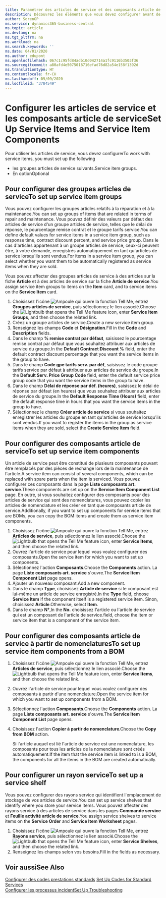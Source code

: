 ```yaml
---
title: Paramétrer des articles de service et des composants article de service | Microsoft Docs
description: Découvrez les éléments que vous devez configurer avant de pouvoir utiliser des articles de service, notamment les valeurs par défaut telles que le délai de réponse, le pourcentage remise contrat et le groupe tarifs service.
author: SorenGP
ms.service: dynamics365-business-central
ms.topic: article
ms.devlang: na
ms.tgt_pltfrm: na
ms.workload: na
ms.search.keywords: ''
ms.date: 04/01/2020
ms.author: edupont
ms.openlocfilehash: 067c1c95fd84adb10d042714a1fc9116b3503f36
ms.sourcegitcommit: a80afd4e5075018716efad76d82a54e158f1392d
ms.translationtype: HT
ms.contentlocale: fr-CH
ms.lasthandoff: 09/09/2020
ms.locfileid: "3784549"
---
```

# <a name="set-up-service-items-and-service-item-components"></a><span data-ttu-id="57e7f-103">Configurer les articles de service et les composants article de service</span><span class="sxs-lookup"><span data-stu-id="57e7f-103">Set Up Service Items and Service Item Components</span></span>
<span data-ttu-id="57e7f-104">Pour utiliser les articles de service, vous devez configurer</span><span class="sxs-lookup"><span data-stu-id="57e7f-104">To work with service items, you must set up the following</span></span>

* <span data-ttu-id="57e7f-105">les groupes articles de service suivants.</span><span class="sxs-lookup"><span data-stu-id="57e7f-105">Service item groups.</span></span>
* <span data-ttu-id="57e7f-106">En option</span><span class="sxs-lookup"><span data-stu-id="57e7f-106">Optional</span></span>

## <a name="to-set-up-service-item-groups"></a><span data-ttu-id="57e7f-107">Pour configurer des groupes articles de service</span><span class="sxs-lookup"><span data-stu-id="57e7f-107">To set up service item groups</span></span>
<span data-ttu-id="57e7f-108">Vous pouvez configurer les groupes articles relatifs à la réparation et à la maintenance.</span><span class="sxs-lookup"><span data-stu-id="57e7f-108">You can set up groups of items that are related in terms of repair and maintenance.</span></span> <span data-ttu-id="57e7f-109">Vous pouvez définir des valeurs par défaut des articles de service d'un groupe articles de service, telles que le délai de réponse, le pourcentage remise contrat et le groupe tarifs service.</span><span class="sxs-lookup"><span data-stu-id="57e7f-109">You can define default values for service items in a service item group, such as response time, contract discount percent, and service price group.</span></span> <span data-ttu-id="57e7f-110">Dans le cas d'articles appartenant à un groupe articles de service, ceux-ci peuvent être, à votre demande, enregistrés automatiquement en tant qu'articles de service lorsqu'ils sont vendus.</span><span class="sxs-lookup"><span data-stu-id="57e7f-110">For items in a service item group, you can select whether you want them to be automatically registered as service items when they are sold.</span></span>  

<span data-ttu-id="57e7f-111">Vous pouvez affecter des groupes articles de service à des articles sur la fiche **Article** et à des articles de service sur la fiche **Article de service**.</span><span class="sxs-lookup"><span data-stu-id="57e7f-111">You assign service item groups to items on the **Item** card, and to service items on the **Service Item** card.</span></span>  

1. <span data-ttu-id="57e7f-112">Choisissez l'icône ![Ampoule qui ouvre la fonction Tell Me](media/ui-search/search_small.png "Dites-moi ce que vous voulez faire"), entrez **Groupes articles de service**, puis sélectionnez le lien associé.</span><span class="sxs-lookup"><span data-stu-id="57e7f-112">Choose the ![Lightbulb that opens the Tell Me feature](media/ui-search/search_small.png "Tell me what you want to do") icon, enter **Service Item Groups**, and then choose the related link.</span></span>  
2. <span data-ttu-id="57e7f-113">Créez un groupe articles de service.</span><span class="sxs-lookup"><span data-stu-id="57e7f-113">Create a new service item group.</span></span>  
3. <span data-ttu-id="57e7f-114">Renseignez les champs **Code** et **Désignation**.</span><span class="sxs-lookup"><span data-stu-id="57e7f-114">Fill in the **Code** and **Description** fields.</span></span>  
4. <span data-ttu-id="57e7f-115">Dans le champ **% remise contrat par défaut**, saisissez le pourcentage remise contrat par défaut que vous souhaitez attribuer aux articles de service du groupe.</span><span class="sxs-lookup"><span data-stu-id="57e7f-115">In the **Default Contract Discount %** field, enter the default contract discount percentage that you want the service items in the group to have.</span></span>  
5. <span data-ttu-id="57e7f-116">Dans le champ **Code gpe tarifs serv. par déf**, saisissez le code groupe tarifs service par défaut à attribuer aux articles de service du groupe.</span><span class="sxs-lookup"><span data-stu-id="57e7f-116">In the **Default Serv. Price Group Code** field, enter the default service price group code that you want the service items in the group to have.</span></span>  
6. <span data-ttu-id="57e7f-117">Dans le champ **Délai de réponse par déf. (heures)**, saisissez le délai de réponse par défaut (en heures) que vous souhaitez attribuer aux articles de service du groupe.</span><span class="sxs-lookup"><span data-stu-id="57e7f-117">In the **Default Response Time (Hours)** field, enter the default response time in hours that you want the service items in the group to have.</span></span>  
7. <span data-ttu-id="57e7f-118">Sélectionnez le champ **Créer article de service** si vous souhaitez enregistrer les articles du groupe en tant qu'articles de service lorsqu'ils sont vendus.</span><span class="sxs-lookup"><span data-stu-id="57e7f-118">If you want to register the items in the group as service items when they are sold, select the **Create Service Item** field.</span></span>  

## <a name="to-set-up-service-item-components"></a><span data-ttu-id="57e7f-119">Pour configurer des composants article de service</span><span class="sxs-lookup"><span data-stu-id="57e7f-119">To set up service item components</span></span>
<span data-ttu-id="57e7f-120">Un article de service peut être constitué de plusieurs composants pouvant être remplacés par des pièces de rechange lors de la maintenance de l'article.</span><span class="sxs-lookup"><span data-stu-id="57e7f-120">A service item can consist of several components, which can be replaced with spare parts when the item is serviced.</span></span> <span data-ttu-id="57e7f-121">Vous pouvez configurer ces composants dans la page **Liste composants art. service**.</span><span class="sxs-lookup"><span data-stu-id="57e7f-121">These components are set up on the **Service Item Component List** page.</span></span> <span data-ttu-id="57e7f-122">En outre, si vous souhaitez configurer des composants pour des articles de service qui sont des nomenclatures, vous pouvez copier les articles de nomenclature et les créer en tant que composants article de service.</span><span class="sxs-lookup"><span data-stu-id="57e7f-122">Additionally, if you want to set up components for service items that are BOMs, you can copy the BOM items and create them as service item components.</span></span>

1. <span data-ttu-id="57e7f-123">Choisissez l'icône ![Ampoule qui ouvre la fonction Tell Me](media/ui-search/search_small.png "Dites-moi ce que vous voulez faire"), entrez **Articles de service**, puis sélectionnez le lien associé.</span><span class="sxs-lookup"><span data-stu-id="57e7f-123">Choose the ![Lightbulb that opens the Tell Me feature](media/ui-search/search_small.png "Tell me what you want to do") icon, enter **Service Items**, and then choose the related link.</span></span>
2. <span data-ttu-id="57e7f-124">Ouvrez l'article de service pour lequel vous voulez configurer des composants.</span><span class="sxs-lookup"><span data-stu-id="57e7f-124">Open the service item for which you want to set up components.</span></span>  
3. <span data-ttu-id="57e7f-125">Sélectionnez l'action **Composants**.</span><span class="sxs-lookup"><span data-stu-id="57e7f-125">Choose the **Components** action.</span></span> <span data-ttu-id="57e7f-126">La page **Liste composants art. service** s'ouvre.</span><span class="sxs-lookup"><span data-stu-id="57e7f-126">The **Service Item Component List** page opens.</span></span>  
4. <span data-ttu-id="57e7f-127">Ajouter un nouveau composant.</span><span class="sxs-lookup"><span data-stu-id="57e7f-127">Add a new component.</span></span>  
5. <span data-ttu-id="57e7f-128">Dans le champ **Type**, choisissez **Article de service** si le composant est lui-même un article de service enregistré.</span><span class="sxs-lookup"><span data-stu-id="57e7f-128">In the **Type** field, choose **Service Item** if the component itself is a registered service item.</span></span> <span data-ttu-id="57e7f-129">Sinon, choisissez **Article**.</span><span class="sxs-lookup"><span data-stu-id="57e7f-129">Otherwise, select **Item**.</span></span>  
6. <span data-ttu-id="57e7f-130">Dans le champ **N°**,</span><span class="sxs-lookup"><span data-stu-id="57e7f-130">In the **No.**</span></span> <span data-ttu-id="57e7f-131">choisissez l'article ou l'article de service qui est un composant de l'article de service.</span><span class="sxs-lookup"><span data-stu-id="57e7f-131">field, choose the item or service item that is a component of the service item.</span></span>  

## <a name="to-set-up-service-item-components-from-a-bom"></a><span data-ttu-id="57e7f-132">Pour configurer des composants article de service à partir de nomenclatures</span><span class="sxs-lookup"><span data-stu-id="57e7f-132">To set up service item components from a BOM</span></span>
1.  <span data-ttu-id="57e7f-133">Choisissez l'icône ![Ampoule qui ouvre la fonction Tell Me](media/ui-search/search_small.png "Dites-moi ce que vous voulez faire"), entrez **Articles de service**, puis sélectionnez le lien associé.</span><span class="sxs-lookup"><span data-stu-id="57e7f-133">Choose the ![Lightbulb that opens the Tell Me feature](media/ui-search/search_small.png "Tell me what you want to do") icon, enter **Service Items**, and then choose the related link.</span></span>  
2. <span data-ttu-id="57e7f-134">Ouvrez l'article de service pour lequel vous voulez configurer des composants à partir d'une nomenclature.</span><span class="sxs-lookup"><span data-stu-id="57e7f-134">Open the service item for which you want to set up components from a BOM.</span></span>  
3. <span data-ttu-id="57e7f-135">Sélectionnez l'action **Composants**.</span><span class="sxs-lookup"><span data-stu-id="57e7f-135">Choose the **Components** action.</span></span> <span data-ttu-id="57e7f-136">La page **Liste composants art. service** s'ouvre.</span><span class="sxs-lookup"><span data-stu-id="57e7f-136">The **Service Item Component List** page opens.</span></span>  
4. <span data-ttu-id="57e7f-137">Choisissez l'action **Copier à partir de nomenclature**.</span><span class="sxs-lookup"><span data-stu-id="57e7f-137">Choose the **Copy from BOM** action.</span></span>  

    <span data-ttu-id="57e7f-138">Si l'article auquel est lié l'article de service est une nomenclature, les composants pour tous les articles de la nomenclature sont créés automatiquement.</span><span class="sxs-lookup"><span data-stu-id="57e7f-138">If the item that the service item is linked to is a BOM, the components for all the items in the BOM are created automatically.</span></span>  

## <a name="to-set-up-a-service-shelf"></a><span data-ttu-id="57e7f-139">Pour configurer un rayon service</span><span class="sxs-lookup"><span data-stu-id="57e7f-139">To set up a service shelf</span></span>
<span data-ttu-id="57e7f-140">Vous pouvez configurer des rayons service qui identifient l'emplacement de stockage de vos articles de service.</span><span class="sxs-lookup"><span data-stu-id="57e7f-140">You can set up service shelves that identify where you store your service items.</span></span> <span data-ttu-id="57e7f-141">Vous pouvez affecter des rayons service à des articles de service dans les pages **Commande service** et **Feuille activité article de service**.</span><span class="sxs-lookup"><span data-stu-id="57e7f-141">You assign service shelves to service items on the **Service Order** and **Service Item Worksheet** pages.</span></span>  

1. <span data-ttu-id="57e7f-142">Choisissez l'icône ![Ampoule qui ouvre la fonction Tell Me](media/ui-search/search_small.png "Dites-moi ce que vous voulez faire"), entrez **Rayons service**, puis sélectionnez le lien associé.</span><span class="sxs-lookup"><span data-stu-id="57e7f-142">Choose the ![Lightbulb that opens the Tell Me feature](media/ui-search/search_small.png "Tell me what you want to do") icon, enter **Service Shelves**, and then choose the related link.</span></span>
2. <span data-ttu-id="57e7f-143">Renseignez les champs selon vos besoins.</span><span class="sxs-lookup"><span data-stu-id="57e7f-143">Fill in the fields as necessary.</span></span>

## <a name="see-also"></a><span data-ttu-id="57e7f-144">Voir aussi</span><span class="sxs-lookup"><span data-stu-id="57e7f-144">See Also</span></span>
<span data-ttu-id="57e7f-145">[Configurer des codes prestations standards](service-how-setup-service-coding.md) </span><span class="sxs-lookup"><span data-stu-id="57e7f-145">[Set Up Codes for Standard Services](service-how-setup-service-coding.md) </span></span>  
[<span data-ttu-id="57e7f-146">Configurer les processus incident</span><span class="sxs-lookup"><span data-stu-id="57e7f-146">Set Up Troubleshooting</span></span>](service-how-setup-troubleshooting.md)
